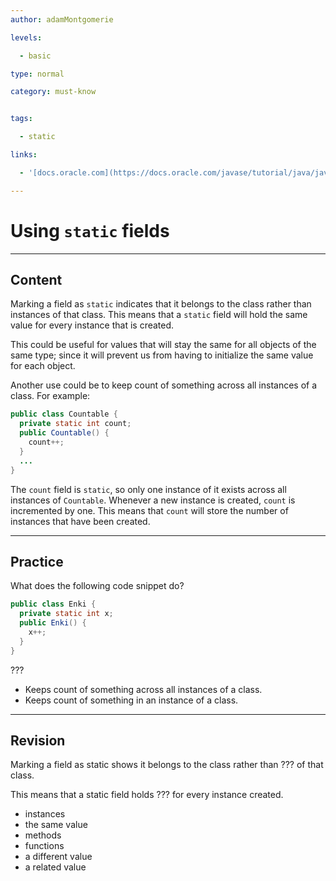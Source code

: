 ```yaml
---
author: adamMontgomerie

levels:

  - basic

type: normal

category: must-know


tags:

  - static

links:

  - '[docs.oracle.com](https://docs.oracle.com/javase/tutorial/java/javaOO/classvars.html){website}'

---
```


# Using `static` fields

---
## Content

Marking a field as `static` indicates that it belongs to the class rather than instances of that class. This means that a `static` field will hold the same value for every instance that is created.

This could be useful for values that will stay the same for all objects of the same type; since it will prevent us from having to initialize the same value for each object.

Another use could be to keep count of something across all instances of a class. For example:
```java
public class Countable {
  private static int count;
  public Countable() {
    count++;
  }
  ...
}
```
The `count` field is `static`, so only one instance of it exists across all instances of `Countable`. Whenever a new instance is created, `count` is incremented by one. This means that `count` will store the number of instances that have been created.

---
## Practice

What does the following code snippet do? 
```java
public class Enki {
  private static int x;
  public Enki() {
    x++;
  }
}
```
???

* Keeps count of something across all instances of a class.
* Keeps count of something in an instance of a class.

---
## Revision

Marking a field as static shows it belongs to the class rather than ??? of that class.

This means that a static field holds ??? for every instance created.


* instances
* the same value
* methods
* functions
* a different value
* a related value
